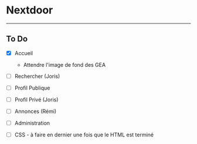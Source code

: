 # Nextdoor
***
## To Do  
- [x] Accueil
  - Attendre l'image de fond des GEA

- [ ] Rechercher (Joris)

- [ ] Profil Publique

- [ ] Profil Privé (Joris)

- [ ] Annonces (Rémi)

- [ ] Administration

- [ ] CSS - à faire en dernier une fois que le HTML est terminé
